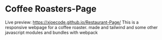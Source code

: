 # Coffee Roasters-Page

Live preview: https://xjoecode.github.io/Restaurant-Page/
This is a responsive webpage for a coffee roaster. made  and tailwind and some other javascript modules and bundles with webpack